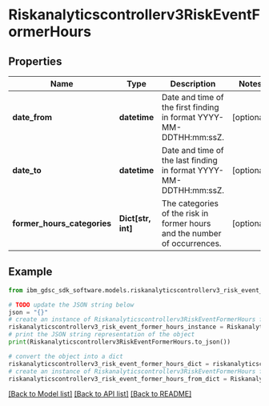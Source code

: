 # Riskanalyticscontrollerv3RiskEventFormerHours


## Properties

Name | Type | Description | Notes
------------ | ------------- | ------------- | -------------
**date_from** | **datetime** | Date and time of the first finding in format YYYY-MM-DDTHH:mm:ssZ. | [optional] 
**date_to** | **datetime** | Date and time of the last finding in format YYYY-MM-DDTHH:mm:ssZ. | [optional] 
**former_hours_categories** | **Dict[str, int]** | The categories of the risk in former hours and the number of occurrences. | [optional] 

## Example

```python
from ibm_gdsc_sdk_software.models.riskanalyticscontrollerv3_risk_event_former_hours import Riskanalyticscontrollerv3RiskEventFormerHours

# TODO update the JSON string below
json = "{}"
# create an instance of Riskanalyticscontrollerv3RiskEventFormerHours from a JSON string
riskanalyticscontrollerv3_risk_event_former_hours_instance = Riskanalyticscontrollerv3RiskEventFormerHours.from_json(json)
# print the JSON string representation of the object
print(Riskanalyticscontrollerv3RiskEventFormerHours.to_json())

# convert the object into a dict
riskanalyticscontrollerv3_risk_event_former_hours_dict = riskanalyticscontrollerv3_risk_event_former_hours_instance.to_dict()
# create an instance of Riskanalyticscontrollerv3RiskEventFormerHours from a dict
riskanalyticscontrollerv3_risk_event_former_hours_from_dict = Riskanalyticscontrollerv3RiskEventFormerHours.from_dict(riskanalyticscontrollerv3_risk_event_former_hours_dict)
```
[[Back to Model list]](../README.md#documentation-for-models) [[Back to API list]](../README.md#documentation-for-api-endpoints) [[Back to README]](../README.md)


